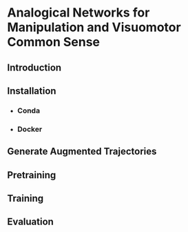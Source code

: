 # **Analogical Networks for Manipulation and Visuomotor Common Sense**

## Introduction

## Installation

- ### Conda

- ### Docker


## Generate Augmented Trajectories


## Pretraining


## Training


## Evaluation